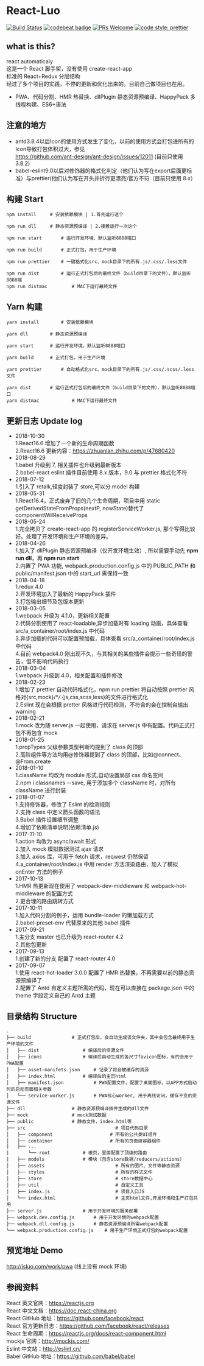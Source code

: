 # React-Luo

[![Build Status](https://travis-ci.org/javaLuo/react-luo.svg?branch=master)](https://travis-ci.org/javaLuo/react-luo)
[![codebeat badge](https://codebeat.co/badges/eb91ca34-7c1b-424f-be1c-a5d79fd3d269)](https://codebeat.co/projects/github-com-javaluo-react-luo-master)
[![PRs Welcome](https://img.shields.io/badge/PRs-welcome-brightgreen.svg)](CONTRIBUTING.md#pull-requests)
[![code style: prettier](https://img.shields.io/badge/code_style-prettier-ff69b4.svg?style=flat-square)](https://github.com/prettier/prettier)

## what is this?

react automaticaly<br/>
这是一个 React 脚手架，没有使用 create-react-app<br/>
标准的 React+Redux 分层结构<br/>
经过了多个项目的实践，不停的更新和优化出来的。目前自己做项目也在用。

- PWA、代码分割、HMR 热替换、dllPlugin 静态资源预编译、HappyPack 多线程构建、ES6+语法

## 注意的地方

- antd3.8.4以后Icon的使用方式发生了变化，以前的使用方式会打包进所有的Icon导致打包体积过大，参见<br/>https://github.com/ant-design/ant-design/issues/12011 (目前只使用 3.8.2)
- babel-eslint9.0以后对修饰器的格式化判定（他们认为写在export后面更标准）与prettier(他们认为写在开头并折行更漂亮)官方不符（目前只使用 8.x）

## 构建 Start

```
npm install		# 安装依赖模块 | 1.首先运行这个
```

```
npm run dll		# 静态资源预编译 | 2.接着运行一次这个
```

```
npm run start		# 运行开发环境，默认监听8888端口
```

```
npm run build		# 正式打包，用于生产环境
```

```
npm run prettier	# 一键格式化src、mock目录下的所有.js/.css/.less文件
```

```
npm run dist		# 运行正式打包后的最终文件（build目录下的文件），默认监听8888端
npm run distmac	        # MAC下运行最终文件
```

## Yarn 构建

```
yarn install		# 安装依赖模块
```

```
yarn dll		# 静态资源预编译
```

```
yarn start		# 运行开发环境，默认监听8888端口
```

```
yarn build		# 正式打包，用于生产环境
```

```
yarn prettier		# 自动格式化src、mock目录下的所有.js/.css/.scss/.less文件
```

```
yarn dist		# 运行正式打包后的最终文件（build目录下的文件），默认监听8888端口
yarn distmac	        # MAC下运行最终文件
```

## 更新日志 Update log

- 2018-10-30
  <br/>1.React16.6 增加了一个新的生命周期函数
  <br/>2.React16.6 更新内容：https://zhuanlan.zhihu.com/p/47680420
- 2018-08-29
  <br/>1.babel 升级到 7, 相关插件也升级到最新版本
  <br/>2.babel-react eslint 插件目前使用 8.x 版本，9.0 与 prettier 格式化不符
- 2018-07-12
  <br/>1.引入了 retalk,轻度封装了 store,可以分 model 构建
- 2018-05-31
  <br/>1.React16.4，正式废弃了旧的几个生命周期，项目中用 static getDerivedStateFromProps(nextP, nowState)替代了 componentWillReceiveProps
- 2018-05-24
  <br/>1.完全拷贝了 create-react-app 的 registerServiceWorker.js, 那个写得比较好。处理了开发环境和生产环境的差异。
- 2018-04-26
  <br/>1.加入了 dllPlugin 静态资源预编译（仅开发环境生效）, 所以需要手动先 **npm run dll**，再 **npm run start**
  <br/>2.内置了 PWA 功能, webpack.production.config.js 中的 PUBLIC_PATH 和 public/manifest.json 中的 start_url 需保持一致
- 2018-04-18
  <br/>1.redux 4.0
  <br/>2.开发环境加入了最新的 HappyPack 插件
  <br/>3.打包输出细节及包版本更新
- 2018-03-05
  <br/>1.webpack 升级为 4.1.0，更新相关配置
  <br/>2.代码分割使用了 react-loadable,异步加载时有 loading 动画，具体查看 src/a_container/root/index.js 中代码
  <br/>3.异步加载的代码可以配置预加载，具体查看 src/a_container/root/index.js 中代码
  <br/>4.目前 webpack4.0 刚出现不久，与其相关的某些插件会提示一些奇怪的警告，但不影响代码执行
- 2018-03-04
  <br/>1.webpack 升级到 4.0，相关配置和插件修改
- 2018-02-23
  <br/>1.增加了 prettier 自动代码格式化，npm run prettier 将自动按照 prettier 风格对{src,mock}/\*_/_.{js,css,scss,less}的文件进行格式化
  <br/>2.Eslint 现在会根据 pretter 风格进行代码检测，不符合的会在控制台输出 warning
- 2018-02-21
  <br/>1.mock 改为随 server.js 一起使用，请求在 server.js 中有配置。代码正式打包不再包含 mock
- 2018-01-25
  <br/>1.propTypes 父级参数类型判断均提到了 class 的顶部
  <br/>2.高阶组件等方法均用@修饰器提到了 class 的顶部，比如@connect、@From.create
- 2018-01-10
  <br/>1.className 均改为 module 形式,自动设置局部 css 命名空间
  <br/>2.npm i classnames --save, 用于添加多个 className 时，对所有 className 进行封装
- 2018-01-07
  <br/>1.支持修饰器，修改了 Eslint 的检测规则
  <br/>2.支持 class 中定义箭头函数的语法
  <br/>3.Babel 插件设置细节调整
  <br/>4.增加了依赖清单说明(依赖清单.js)
- 2017-11-10
  <br/>1.action 均改为 async/await 形式
  <br/>2.加入 mock 模拟数据测试 ajax 请求
  <br/>3.加入 axios 库，可用于 fetch 请求，reqwest 仍然保留
  <br/>4.a_container/root/index.js 中用 render 方法渲染路由，加入了模拟 onEnter 方法的例子
- 2017-10-13
  <br/>1.HMR 热更新现在使用了 webpack-dev-middleware 和 webpack-hot-middleware 的配置方式
  <br/>2.更合理的路由跳转方式
- 2017-10-11
  <br/>1.加入代码分割的例子，运用 bundle-loader 的懒加载方式
  <br/>2.babel-preset-env 代替原来的其他 babel 插件
- 2017-09-21
  <br/>1.主分支 master 也已升级为 react-router 4.2
  <br/>2.其他包更新
- 2017-09-13
  <br/>1.创建了新的分支 配置了 react-router 4.0
- 2017-09-07
  <br/>1.使用 react-hot-loader 3.0.0 配置了 HMR 热替换，不再需要以前的静态资源预编译了
  <br/>2.配置了 Antd 自定义主题所需的代码，现在可以直接在 package.json 中的 theme 字段定义自己的 Antd 主题

## 目录结构 Structure

```
.
├── build				# 正式打包后，会自动生成该文件夹，其中会包含最终用于生产环境的文件
│   ├── dist				# 编译后的资源文件
│   ├── icons				# 编译后自动生成的各尺寸favicon图标，有的会用于PWA配置
│   ├── asset-manifets.json		# 记录了将会被缓存的资源
│   ├── index.html			# 编译后的主页html
│   ├── manifest.json			# PWA配置文件，配置了桌面图标，以APP方式启动时的启动页面相关参数
│   └── service-worker.js		# PWA核心worker, 用于离线访问，缓存不变的资源文件
├── dll					# 静态资源预编译插件生成的dll文件
├── mock				# mock测试数据
├── public				# 静态文件，index.html等
├── src                                 # 项目代码目录
│   ├── component                     # 所有的公共类UI组件
│   ├── container                     # 所有的页面级容器组件
|	├── ...
|   	└── root			# 根页，里面配置了顶级的路由
|   ├── models				# 模块（包含store数据/reducers/actions）
│   ├── assets                          # 所有的图片、文件等静态资源
│   ├── styles                          # 所有的样式文件
│   ├── store                           # store数据中心
│   ├── util                            # 自定义工具
│   ├── index.js                        # 项目入口JS
│   └── index.html                      # 主页html文件,开发环境和生产打包共用
├── server.js				# 用于开发环境的服务部署
├── webpack.dev.config.js		# 用于开发环境的webpack配置
├── webpack.dll.config.js		# 静态资源预编译所需webpack配置
└── webpack.production.config.js	# 用于生产环境正式打包的webpack配置
```

## 预览地址 Demo

http://isluo.com/work/pwa (线上没有 mock 环境)

## 参阅资料

React 英文官网：https://reactjs.org <br/>
React 中文文档：https://doc.react-china.org <br/>
React GitHub 地址：https://github.com/facebook/react <br/>
React 官方更新日志：https://github.com/facebook/react/releases <br/>
React 生命周期：https://reactjs.org/docs/react-component.html <br/>
mockjs 官网：http://mockjs.com/ <br/>
Eslint 中文站：http://eslint.cn/ <br/>
Babel GitHub 地址：https://github.com/babel/babel <br/>
